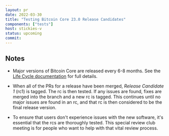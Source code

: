 ```yaml
---
layout: pr
date: 2022-03-30
title: "Testing Bitcoin Core 23.0 Release Candidates"
components: ["tests"]
host: stickies-v
status: upcoming
commit:
---
```


## Notes

- Major versions of Bitcoin Core are released every 6-8 months. See the [Life
  Cycle documentation](https://bitcoincore.org/en/lifecycle/) for full details.

- When all of the PRs for a release have been merged, _Release Candidate 1_
  (rc1) is tagged. The rc is then tested. If any issues are found, fixes are
  merged into the branch and a new rc is tagged. This continues until no major
  issues are found in an rc, and that rc is then considered to be the final
  release version.

- To ensure that users don't experience issues with the new software, it's
  essential that the rcs are thoroughly tested. This special review club
  meeting is for people who want to help with that vital review process.

<!-- TODO: Add testing guide-->


<!-- TODO: After meeting, uncomment and add meeting log between the irc tags
## Meeting Log

{% irc %}
{% endirc %}
-->
